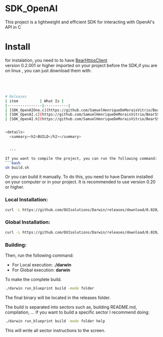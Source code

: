 # SDK_OpenAI
This project is a lightweight and efficient SDK for interacting with OpenAI's API in C

# Install
for instalation, you need to to have [BearHttpsClient](https://github.com/OUIsolutions/BearHttpsClient)  
version 0.2.001 or higher imported on your project before the SDK,if you are on linux , you can just download them with:
```bash




# Releases
| item          | What Is |
|----------------|-----------|
| [SDK_OpenAIOne.c](https://github.com/SamuelHenriqueDeMoraisVitrio/BearSSL_sdkOpenAI/releases/download/0.0.1/SDK_OpenAIOne.c)| Single File Version|
| [SDK_OpenAI.c](https://github.com/SamuelHenriqueDeMoraisVitrio/BearSSL_sdkOpenAI/releases/download/0.0.1/SDK_OpenAI.c)| Definitions|
| [SDK_OpenAI.h](https://github.com/SamuelHenriqueDeMoraisVitrio/BearSSL_sdkOpenAI/releases/download/0.0.1/SDK_OpenAI.h)| Declaration|


<details>
  <summary><h2>BUILD</h2></summary>


  ---

If you want to compile the project, you can run the following command:
```bash
sh build.sh
```

Or you can build it manually. To do this, you need to have Darwin installed on your computer or in your project. It is recommended to use version 0.20 or higher.
### Local Installation:
```bash
curl -L https://github.com/OUIsolutions/Darwin/releases/download/0.020/darwin.out -o darwin && chmod +x darwin
```

### Global Installation:
```bash
curl -L https://github.com/OUIsolutions/Darwin/releases/download/0.020/darwin.out -o darwin && chmod +x darwin && sudo mv darwin /usr/bin
```

### Building:

Then, run the following command:
- For Local execution: **./darwin**
- For Global execution: **darwin**

To make the complete build.
```bash
./darwin run_blueprint build -mode folder
```
The final binary will be located in the releases folder.

The build is separated into sectors such as, building README.md, compilation, ...
If you want to build a specific sector I recommend doing:
```bash
./darwin run_blueprint build -mode folder help
```
This will write all sector instructions to the screen.


</details>
